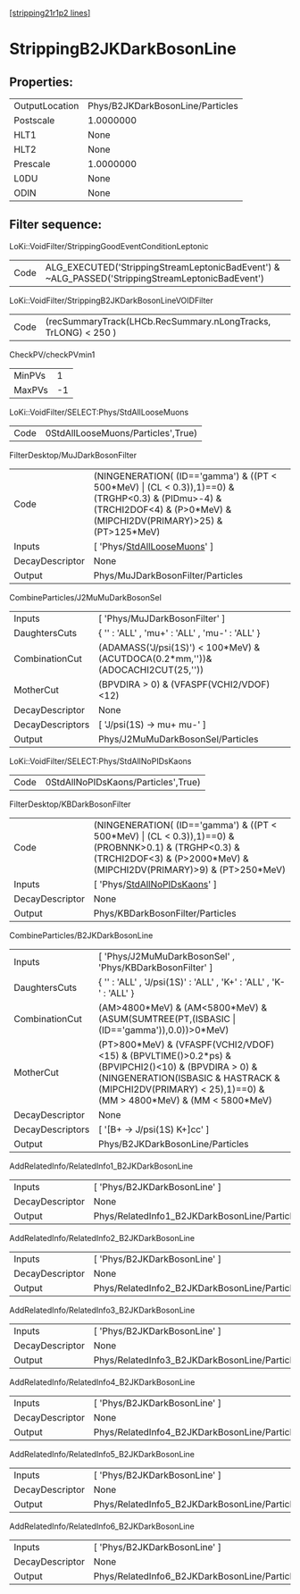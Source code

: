 [[stripping21r1p2 lines]](./stripping21r1p2-index)

# StrippingB2JKDarkBosonLine

## Properties:

|                |                                  |
|----------------|----------------------------------|
| OutputLocation | Phys/B2JKDarkBosonLine/Particles |
| Postscale      | 1.0000000                        |
| HLT1           | None                             |
| HLT2           | None                             |
| Prescale       | 1.0000000                        |
| L0DU           | None                             |
| ODIN           | None                             |

## Filter sequence:

LoKi::VoidFilter/StrippingGoodEventConditionLeptonic

|      |                                                                                                  |
|------|--------------------------------------------------------------------------------------------------|
| Code | ALG_EXECUTED('StrippingStreamLeptonicBadEvent') & ~ALG_PASSED('StrippingStreamLeptonicBadEvent') |

LoKi::VoidFilter/StrippingB2JKDarkBosonLineVOIDFilter

|      |                                                                |
|------|----------------------------------------------------------------|
| Code | (recSummaryTrack(LHCb.RecSummary.nLongTracks, TrLONG) \< 250 ) |

CheckPV/checkPVmin1

|        |     |
|--------|-----|
| MinPVs | 1   |
| MaxPVs | -1  |

LoKi::VoidFilter/SELECT:Phys/StdAllLooseMuons

|      |                                    |
|------|------------------------------------|
| Code | 0StdAllLooseMuons/Particles',True) |

FilterDesktop/MuJDarkBosonFilter

|                 |                                                                                                                                                                                  |
|-----------------|----------------------------------------------------------------------------------------------------------------------------------------------------------------------------------|
| Code            | (NINGENERATION( (ID=='gamma') & ((PT \< 500\*MeV) \| (CL \< 0.3)),1)==0) & (TRGHP\<0.3) & (PIDmu\>-4) & (TRCHI2DOF\<4) & (P\>0\*MeV) & (MIPCHI2DV(PRIMARY)\>25) & (PT\>125\*MeV) |
| Inputs          | [ 'Phys/[StdAllLooseMuons](./stripping21r1p2-commonparticles-stdallloosemuons)' ]                                                                                              |
| DecayDescriptor | None                                                                                                                                                                             |
| Output          | Phys/MuJDarkBosonFilter/Particles                                                                                                                                                |

CombineParticles/J2MuMuDarkBosonSel

|                  |                                                                                    |
|------------------|------------------------------------------------------------------------------------|
| Inputs           | [ 'Phys/MuJDarkBosonFilter' ]                                                    |
| DaughtersCuts    | { '' : 'ALL' , 'mu+' : 'ALL' , 'mu-' : 'ALL' }                                     |
| CombinationCut   | (ADAMASS('J/psi(1S)') \< 100\*MeV) & (ACUTDOCA(0.2\*mm,''))& (ADOCACHI2CUT(25,'')) |
| MotherCut        | (BPVDIRA \> 0) & (VFASPF(VCHI2/VDOF)\<12)                                          |
| DecayDescriptor  | None                                                                               |
| DecayDescriptors | [ 'J/psi(1S) -\> mu+ mu-' ]                                                      |
| Output           | Phys/J2MuMuDarkBosonSel/Particles                                                  |

LoKi::VoidFilter/SELECT:Phys/StdAllNoPIDsKaons

|      |                                     |
|------|-------------------------------------|
| Code | 0StdAllNoPIDsKaons/Particles',True) |

FilterDesktop/KBDarkBosonFilter

|                 |                                                                                                                                                                                       |
|-----------------|---------------------------------------------------------------------------------------------------------------------------------------------------------------------------------------|
| Code            | (NINGENERATION( (ID=='gamma') & ((PT \< 500\*MeV) \| (CL \< 0.3)),1)==0) & (PROBNNK\>0.1) & (TRGHP\<0.3) & (TRCHI2DOF\<3) & (P\>2000\*MeV) & (MIPCHI2DV(PRIMARY)\>9) & (PT\>250\*MeV) |
| Inputs          | [ 'Phys/[StdAllNoPIDsKaons](./stripping21r1p2-commonparticles-stdallnopidskaons)' ]                                                                                                 |
| DecayDescriptor | None                                                                                                                                                                                  |
| Output          | Phys/KBDarkBosonFilter/Particles                                                                                                                                                      |

CombineParticles/B2JKDarkBosonLine

|                  |                                                                                                                                                                                                                        |
|------------------|------------------------------------------------------------------------------------------------------------------------------------------------------------------------------------------------------------------------|
| Inputs           | [ 'Phys/J2MuMuDarkBosonSel' , 'Phys/KBDarkBosonFilter' ]                                                                                                                                                             |
| DaughtersCuts    | { '' : 'ALL' , 'J/psi(1S)' : 'ALL' , 'K+' : 'ALL' , 'K-' : 'ALL' }                                                                                                                                                     |
| CombinationCut   | (AM\>4800\*MeV) & (AM\<5800\*MeV) & (ASUM(SUMTREE(PT,(ISBASIC \| (ID=='gamma')),0.0))\>0\*MeV)                                                                                                                         |
| MotherCut        | (PT\>800\*MeV) & (VFASPF(VCHI2/VDOF)\<15) & (BPVLTIME()\>0.2\*ps) & (BPVIPCHI2()\<10) & (BPVDIRA \> 0) & (NINGENERATION(ISBASIC & HASTRACK & (MIPCHI2DV(PRIMARY) \< 25),1)==0) & (MM \> 4800\*MeV) & (MM \< 5800\*MeV) |
| DecayDescriptor  | None                                                                                                                                                                                                                   |
| DecayDescriptors | [ '[B+ -\> J/psi(1S) K+]cc' ]                                                                                                                                                                                      |
| Output           | Phys/B2JKDarkBosonLine/Particles                                                                                                                                                                                       |

AddRelatedInfo/RelatedInfo1_B2JKDarkBosonLine

|                 |                                               |
|-----------------|-----------------------------------------------|
| Inputs          | [ 'Phys/B2JKDarkBosonLine' ]                |
| DecayDescriptor | None                                          |
| Output          | Phys/RelatedInfo1_B2JKDarkBosonLine/Particles |

AddRelatedInfo/RelatedInfo2_B2JKDarkBosonLine

|                 |                                               |
|-----------------|-----------------------------------------------|
| Inputs          | [ 'Phys/B2JKDarkBosonLine' ]                |
| DecayDescriptor | None                                          |
| Output          | Phys/RelatedInfo2_B2JKDarkBosonLine/Particles |

AddRelatedInfo/RelatedInfo3_B2JKDarkBosonLine

|                 |                                               |
|-----------------|-----------------------------------------------|
| Inputs          | [ 'Phys/B2JKDarkBosonLine' ]                |
| DecayDescriptor | None                                          |
| Output          | Phys/RelatedInfo3_B2JKDarkBosonLine/Particles |

AddRelatedInfo/RelatedInfo4_B2JKDarkBosonLine

|                 |                                               |
|-----------------|-----------------------------------------------|
| Inputs          | [ 'Phys/B2JKDarkBosonLine' ]                |
| DecayDescriptor | None                                          |
| Output          | Phys/RelatedInfo4_B2JKDarkBosonLine/Particles |

AddRelatedInfo/RelatedInfo5_B2JKDarkBosonLine

|                 |                                               |
|-----------------|-----------------------------------------------|
| Inputs          | [ 'Phys/B2JKDarkBosonLine' ]                |
| DecayDescriptor | None                                          |
| Output          | Phys/RelatedInfo5_B2JKDarkBosonLine/Particles |

AddRelatedInfo/RelatedInfo6_B2JKDarkBosonLine

|                 |                                               |
|-----------------|-----------------------------------------------|
| Inputs          | [ 'Phys/B2JKDarkBosonLine' ]                |
| DecayDescriptor | None                                          |
| Output          | Phys/RelatedInfo6_B2JKDarkBosonLine/Particles |
